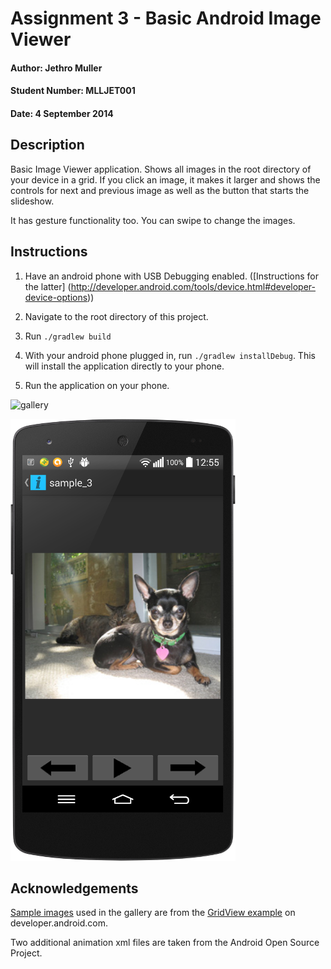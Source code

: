# Assignment 3 - Basic Android Image Viewer
#### Author: Jethro Muller
#### Student Number: MLLJET001
#### Date: 4 September 2014

## Description

Basic Image Viewer application. Shows all images in the root directory of your device in a grid.
If you click an image, it makes it larger and shows the controls for next and previous image as well
as the button that starts the slideshow.

It has gesture functionality too. You can swipe to change the images.

## Instructions

1. Have an android phone with USB Debugging enabled. ([Instructions for the latter]
(http://developer.android.com/tools/device.html#developer-device-options))

2. Navigate to the root directory of this project.

3. Run `./gradlew build`

4. With your android phone plugged in, run `./gradlew installDebug`. This will install the
application directly to your phone.

5. Run the application on your phone.

![gallery](gallery.png)

![single_image_view](single_image.png)

## Acknowledgements

[Sample images](http://developer.android.com/shareables/sample_images.zip) used in the gallery are from the [GridView example](http://developer.android.com/guide/topics/ui/layout/gridview.html) on developer.android.com.

Two additional animation xml files are taken from the Android Open Source Project.

